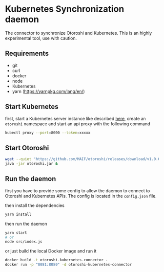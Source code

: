 # Kubernetes Synchronization daemon

The connector to synchronize Otoroshi and Kubernetes. This is an highly experimental tool, use with caution.

## Requirements

* git
* curl
* docker
* node
* Kubernetes
* yarn (https://yarnpkg.com/lang/en/)

## Start Kubernetes

first, start a Kubernetes server instance like described [here](https://kubernetes.io/docs/setup/pick-right-solution/), create an `otoroshi` namespace and start an api proxy with the following command

```sh
kubectl proxy --port=8000 --token=xxxxx
```

## Start Otoroshi

```sh
wget --quiet 'https://github.com/MAIF/otoroshi/releases/download/v1.0.0/otoroshi.jar'
java -jar otoroshi.jar &
```

## Run the daemon

first you have to provide some config to allow the daemon to connect to Otoroshi and Kubernetes APIs. The config is located in the `config.json` file.

then install the dependencies

```sh
yarn install
```

then run the daemon

```sh
yarn start
# or
node src/index.js
```

or just build the local Docker image and run it

```sh
docker build -t otoroshi-kubernetes-connector .
docker run -p "8081:8080" -d otoroshi-kubernetes-connector 
```

